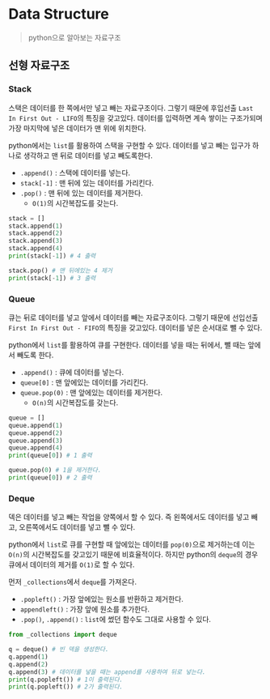 # Data Structure

> python으로 알아보는 자료구조



## 선형 자료구조

### Stack

스택은 데이터를 한 쪽에서만 넣고 빼는 자료구조이다. 그렇기 때문에 후입선출 `Last In First Out - LIFO`의 특징을 갖고있다. 데이터를 입력하면 계속 쌓이는 구조가되며 가장 마지막에 넣은 데이터가 맨 위에 위치한다.

python에서는 `list`를 활용하여 스택을 구현할 수 있다. 데이터를 넣고 빼는 입구가 하나로 생각하고 맨 뒤로 데이터를 넣고 빼도록한다.

- `.append()` : 스택에 데이터를 넣는다.
- `stack[-1]` : 맨 뒤에 있는 데이터를 가리킨다.
- `.pop()` : 맨 뒤에 있는 데이터를 제거한다.
  - `O(1)`의 시간복잡도를 갖는다.

```python
stack = []
stack.append(1)
stack.append(2)
stack.append(3)
stack.append(4)
print(stack[-1]) # 4 출력

stack.pop() # 맨 뒤에있는 4 제거
print(stack[-1]) # 3 출력
```



### Queue

큐는 뒤로 데이터를 넣고 앞에서 데이터를 빼는 자료구조이다. 그렇기 때문에 선입선출 `First In First Out - FIFO`의 특징을 갖고있다. 데이터를 넣은 순서대로 뺄 수 있다.

python에서 `list`를 활용하여 큐를 구현한다. 데이터를 넣을 때는 뒤에서, 뺄 때는 앞에서 빼도록 한다.

- `.append()` : 큐에 데이터를 넣는다.
- `queue[0]` : 맨 앞에있는 데이터를 가리킨다.
- `queue.pop(0)` : 맨 앞에있는 데이터를 제거한다.
  - `O(n)`의 시간복잡도를 갖는다.

```python
queue = []
queue.append(1)
queue.append(2)
queue.append(3)
queue.append(4)
print(queue[0]) # 1 출력

queue.pop(0) # 1을 제거한다.
print(queue[0]) # 2 출력
```



### Deque

덱은 데이터를 넣고 빼는 작업을 양쪽에서 할 수 있다. 즉 왼쪽에서도 데이터를 넣고 빼고, 오른쪽에서도 데이터를 넣고 뺄 수 있다. 

python에서 `list`로 큐를 구현할 때 앞에있는 데이터를 `pop(0)`으로 제거하는데 이는 `O(n)`의 시간복잡도를 갖고있기 때문에 비효율적이다. 하지만 python의 `deque`의 경우 큐에서 데이터의 제거를 `O(1)`로 할 수 있다.

먼저 `_collections`에서 `deque`를 가져온다. 

- `.popleft()` : 가장 앞에있는 원소를 반환하고 제거한다.
- `appendleft()` : 가장 앞에 원소를 추가한다.
- `.pop()`, `.append()` : `list`에 썼던 함수도 그대로 사용할 수 있다.

```python
from _collections import deque

q = deque() # 빈 덱을 생성한다.
q.append(1)
q.append(2)
q.append(3) # 데이터를 넣을 때는 append를 사용하여 뒤로 넣는다.
print(q.popleft()) # 1이 출력된다.
print(q.popleft()) # 2가 출력된다.
```



